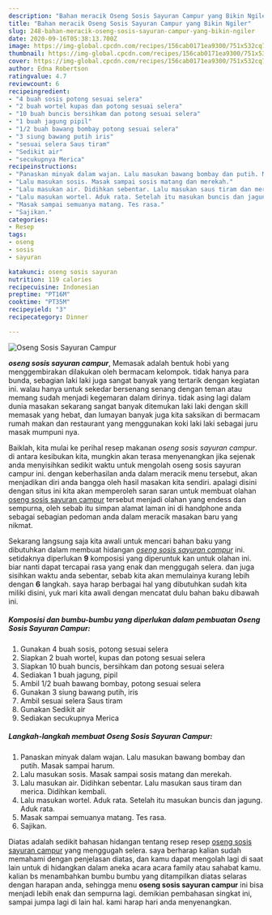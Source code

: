 ```yaml
---
description: "Bahan meracik Oseng Sosis Sayuran Campur yang Bikin Ngiler"
title: "Bahan meracik Oseng Sosis Sayuran Campur yang Bikin Ngiler"
slug: 248-bahan-meracik-oseng-sosis-sayuran-campur-yang-bikin-ngiler
date: 2020-09-16T05:38:13.700Z
image: https://img-global.cpcdn.com/recipes/156cab0171ea9300/751x532cq70/oseng-sosis-sayuran-campur-foto-resep-utama.jpg
thumbnail: https://img-global.cpcdn.com/recipes/156cab0171ea9300/751x532cq70/oseng-sosis-sayuran-campur-foto-resep-utama.jpg
cover: https://img-global.cpcdn.com/recipes/156cab0171ea9300/751x532cq70/oseng-sosis-sayuran-campur-foto-resep-utama.jpg
author: Edna Robertson
ratingvalue: 4.7
reviewcount: 6
recipeingredient:
- "4 buah sosis potong sesuai selera"
- "2 buah wortel kupas dan potong sesuai selera"
- "10 buah buncis bersihkam dan potong sesuai selera"
- "1 buah jagung pipil"
- "1/2 buah bawang bombay potong sesuai selera"
- "3 siung bawang putih iris"
- "sesuai selera Saus tiram"
- "Sedikit air"
- "secukupnya Merica"
recipeinstructions:
- "Panaskan minyak dalam wajan. Lalu masukan bawang bombay dan putih. Masak sampai harum."
- "Lalu masukan sosis. Masak sampai sosis matang dan merekah."
- "Lalu masukan air. Didihkan sebentar. Lalu masukan saus tiram dan merica. Didihkan kembali."
- "Lalu masukan wortel. Aduk rata. Setelah itu masukan buncis dan jagung. Aduk rata."
- "Masak sampai semuanya matang. Tes rasa."
- "Sajikan."
categories:
- Resep
tags:
- oseng
- sosis
- sayuran

katakunci: oseng sosis sayuran 
nutrition: 119 calories
recipecuisine: Indonesian
preptime: "PT16M"
cooktime: "PT35M"
recipeyield: "3"
recipecategory: Dinner

---
```



![Oseng Sosis Sayuran Campur](https://img-global.cpcdn.com/recipes/156cab0171ea9300/751x532cq70/oseng-sosis-sayuran-campur-foto-resep-utama.jpg)

<b><i>oseng sosis sayuran campur</i></b>, Memasak adalah bentuk hobi yang menggembirakan dilakukan oleh bermacam kelompok. tidak hanya para bunda, sebagian laki laki juga sangat banyak yang tertarik dengan kegiatan ini. walau hanya untuk sekedar bersenang senang dengan teman atau memang sudah menjadi kegemaran dalam dirinya. tidak asing lagi dalam dunia masakan sekarang sangat banyak ditemukan laki laki dengan skill memasak yang hebat, dan lumayan banyak juga kita saksikan di bermacam rumah makan dan restaurant yang menggunakan koki laki laki sebagai juru masak mumpuni nya.

Baiklah, kita mulai ke perihal resep makanan <i>oseng sosis sayuran campur</i>. di antara kesibukan kita, mungkin akan terasa menyenangkan jika sejenak anda menyisihkan sedikit waktu untuk mengolah oseng sosis sayuran campur ini. dengan keberhasilan anda dalam meracik menu tersebut, akan menjadikan diri anda bangga oleh hasil masakan kita sendiri. apalagi disini dengan situs ini kita akan memperoleh saran saran untuk membuat olahan <u>oseng sosis sayuran campur</u> tersebut menjadi olahan yang endess dan sempurna, oleh sebab itu simpan alamat laman ini di handphone anda sebagai sebagian pedoman anda dalam meracik masakan baru yang nikmat.




Sekarang langsung saja kita awali untuk mencari bahan baku yang dibutuhkan dalam membuat hidangan <u><i>oseng sosis sayuran campur</i></u> ini. setidaknya diperlukan <b>9</b> komposisi yang diperuntuk kan untuk olahan ini. biar nanti dapat tercapai rasa yang enak dan menggugah selera. dan juga sisihkan waktu anda sebentar, sebab kita akan memulainya kurang lebih dengan <b>6</b> langkah. saya harap berbagai hal yang dibutuhkan sudah kita miliki disini, yuk mari kita awali dengan mencatat dulu bahan baku dibawah ini.

<!--inarticleads1-->

##### Komposisi dan bumbu-bumbu yang diperlukan dalam pembuatan Oseng Sosis Sayuran Campur:

1. Gunakan 4 buah sosis, potong sesuai selera
1. Siapkan 2 buah wortel, kupas dan potong sesuai selera
1. Siapkan 10 buah buncis, bersihkam dan potong sesuai selera
1. Sediakan 1 buah jagung, pipil
1. Ambil 1/2 buah bawang bombay, potong sesuai selera
1. Gunakan 3 siung bawang putih, iris
1. Ambil sesuai selera Saus tiram
1. Gunakan Sedikit air
1. Sediakan secukupnya Merica




<!--inarticleads2-->

##### Langkah-langkah membuat Oseng Sosis Sayuran Campur:

1. Panaskan minyak dalam wajan. Lalu masukan bawang bombay dan putih. Masak sampai harum.
1. Lalu masukan sosis. Masak sampai sosis matang dan merekah.
1. Lalu masukan air. Didihkan sebentar. Lalu masukan saus tiram dan merica. Didihkan kembali.
1. Lalu masukan wortel. Aduk rata. Setelah itu masukan buncis dan jagung. Aduk rata.
1. Masak sampai semuanya matang. Tes rasa.
1. Sajikan.




Diatas adalah sedikit bahasan hidangan tentang resep resep <u>oseng sosis sayuran campur</u> yang menggugah selera. saya berharap kalian sudah memahami dengan penjelasan diatas, dan kamu dapat mengolah lagi di saat lain untuk di hidangkan dalam aneka acara acara family atau sahabat kamu. kalian bs menambahkan bumbu bumbu yang ditampilkan diatas selaras dengan harapan anda, sehingga menu <b>oseng sosis sayuran campur</b> ini bisa menjadi lebih enak dan sempurna lagi. demikian pembahasan singkat ini, sampai jumpa lagi di lain hal. kami harap hari anda menyenangkan.
